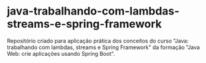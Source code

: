 # java-trabalhando-com-lambdas-streams-e-spring-framework
  Repositório criado para aplicação prática dos conceitos do curso "Java: trabalhando com lambdas, streams e Spring Framework" da formação "Java Web: crie aplicações usando Spring Boot". 
